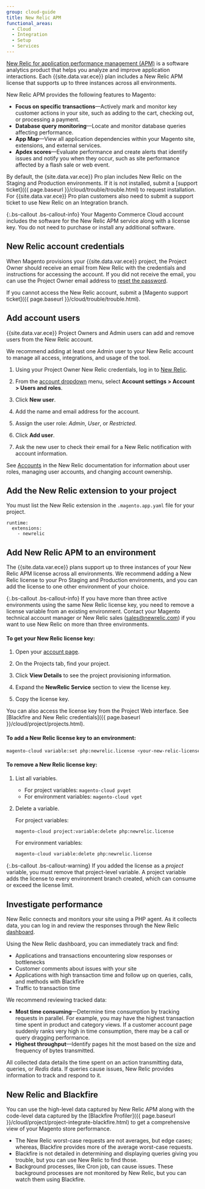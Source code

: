 ```yaml
---
group: cloud-guide
title: New Relic APM
functional_areas:
  - Cloud
  - Integration
  - Setup
  - Services
---
```


[New Relic for application performance management (APM)](https://docs.newrelic.com/docs/apm/new-relic-apm/getting-started/introduction-new-relic-apm) is a software analytics product that helps you analyze and improve application interactions. Each {{site.data.var.ece}} plan includes a New Relic APM license that supports up to three instances across all environments. 

New Relic APM provides the following features to Magento:

-  **Focus on specific transactions**—Actively mark and monitor key customer actions in your site, such as adding to the cart, checking out, or processing a payment.
-  **Database query monitoring**—Locate and monitor database queries affecting performance.
-  **App Map**—View all application dependencies within your Magento site, extensions, and external services.
-  **Apdex scores**—Evaluate performance and create alerts that identify issues and notify you when they occur, such as site performance affected by a flash sale or web event.

By default, the {site.data.var.ece}} Pro plan includes New Relic on the Staging and Production environments. If it is not installed, submit a [support ticket]({{ page.baseurl }}/cloud/trouble/trouble.html) to request installation. For {{site.data.var.ece}} Pro plan customers also need to submit a support ticket to use New Relic on an Integration branch. 


{:.bs-callout .bs-callout-info}
Your Magento Commerce Cloud account includes the software for the New Relic APM service along with a license key. You do not need to purchase or install any additional software.

## New Relic account credentials

When Magento provisions your {{site.data.var.ece}} project, the Project Owner should receive an email from New Relic with the credentials and instructions for accessing the account. If you did not receive the email, you can use the Project Owner email address to [reset the password](https://rpm.newrelic.com/forgot_password).

If you cannot access the New Relic account, submit a [Magento support ticket]({{ page.baseurl }}/cloud/trouble/trouble.html).


## Add account users

{{site.data.var.ece}} Project Owners and Admin users can add and remove users from the New Relic account.

We recommend adding at least one Admin user to your New Relic account to manage all access, integrations, and usage of the tool.

1.  Using your Project Owner New Relic credentials, log in to [New Relic](https://login.newrelic.com/login).

1.  From the [account dropdown](https://docs.newrelic.com/docs/using-new-relic/welcome-new-relic/getting-started/glossary#account-dropdown) menu, select **Account settings > Account > Users and roles**.

1.  Click **New user**.

1.  Add the name and email address for the account.

1.  Assign the user role: *Admin*, *User*, or *Restricted*.

1.  Click **Add user**.

1.  Ask the new user to check their email for a New Relic notification with account information.


See [Accounts](https://docs.newrelic.com/docs/accounts/accounts) in the New Relic documentation for information about user roles, managing user accounts, and changing account ownership.



## Add the New Relic extension to your project

You must list the New Relic extension in the `.magento.app.yaml` file for your project. 

```
runtime:
  extensions:
    - newrelic
```

## Add New Relic APM to an environment

The {{site.data.var.ece}} plans support up to three instances of your New Relic APM license across all environments. We recommend adding a New Relic license to your Pro Staging and Production environments, and you can add the license to one other environment of your choice. 

{:.bs-callout .bs-callout-info}
If you have more than three active environments using the same New Relic license key, you need to remove a license variable from an existing environment.
Contact your Magento technical account manager or New Relic sales (sales@newrelic.com) if you want to use New Relic on more than three environments.


#### To get your New Relic license key:

1.  Open your [account page](https://accounts.magento.cloud/user/).

1.  On the Projects tab, find your project.

1.  Click **View Details** to see the project provisioning information.

1.  Expand the **NewRelic Service** section to view the license key.

1.  Copy the license key.

You can also access the license key from the Project Web interface. See [Blackfire and New Relic credentials]({{ page.baseurl }}/cloud/project/projects.html).


#### To add a New Relic license key to an environment:


```bash
magento-cloud variable:set php:newrelic.license <your-new-relic-license-key>
```

#### To remove a New Relic license key:

1.  List all variables.

    -  For project variables: `magento-cloud pvget`  
    -  For environment variables: `magento-cloud vget`

1.  Delete a variable.

    For project variables:

    ```bash
    magento-cloud project:variable:delete php:newrelic.license
    ```

    For environment variables:

    ```bash
    magento-cloud variable:delete php:newrelic.license
    ```

{:.bs-callout .bs-callout-warning}
If you added the license as a _project_ variable, you must remove that project-level variable. A project variable adds the license to every environment branch created, which can consume or exceed the license limit.

## Investigate performance

New Relic connects and monitors your site using a PHP agent. As it collects data, you can log in and review the responses through the New Relic [dashboard](https://docs.newrelic.com/docs/apm/applications-menu/monitoring/apm-overview-page).

Using the New Relic dashboard, you can immediately track and find:

-  Applications and transactions encountering slow responses or bottlenecks
-  Customer comments about issues with your site
-  Applications with high transaction time and follow up on queries, calls, and methods with Blackfire
-  Traffic to transaction time

We recommend reviewing tracked data:

-  **Most time consuming**—Determine time consumption by tracking requests in parallel. For example, you may have the highest transaction time spent in product and category views. If a customer account page suddenly ranks very high in time consumption, there may be a call or query dragging performance.
-  **Highest throughput**—Identify pages hit the most based on the size and frequency of bytes transmitted.

All collected data details the time spent on an action transmitting data, queries, or _Redis_ data. If queries cause issues, New Relic provides information to track and respond to it.

## New Relic and Blackfire

You can use the high-level data captured by New Relic APM along with the code-level data captured by the [Blackfire Profiler]({{ page.baseurl }}/cloud/project/project-integrate-blackfire.html) to get a comprehensive view of your Magento store performance.

-  The New Relic worst-case requests are not averages, but edge cases; whereas, Blackfire provides more of the average worst-case requests.
-  Blackfire is not detailed in determining and displaying queries giving you trouble, but you can use New Relic to find those.
-  Background processes, like Cron job, can cause issues. These background processes are not monitored by New Relic, but you can watch them using Blackfire.
